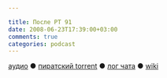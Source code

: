 ```yaml
---

title: После РТ 91
date: 2008-06-23T17:39:00+03:00
comments: true
categories: podcast
---
```

[аудио](http://cdn.radio-t.com/rt91post.mp3) ● [пиратский torrent](http://pirates.radio-t.com/torrents/rt91post.mp3.torrent) ● [лог чата](http://chat.radio-t.com/logs/radio-t-91.html) ● [wiki](http://wiki.radio-t.com/%D0%9F%D0%BE%D1%81%D0%BB%D0%B5_%D0%A0%D0%A2_91)<audio src="http://cdn.radio-t.com/rt91post.mp3" preload="none">
